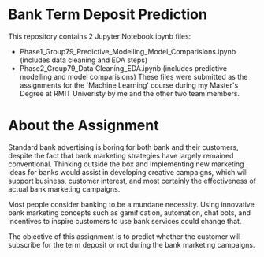 # Bank Term Deposit Prediction

This repository contains 2 Jupyter Notebook ipynb files:
* Phase1_Group79_Predictive_Modelling_Model_Comparisions.ipynb (includes data cleaning and EDA steps)
* Phase2_Group79_Data Cleaning_EDA.ipynb (includes predictive modelling and model comparisions)
These files were submitted as the assignments for the 'Machine Learning' course during my Master's Degree at RMIT Univeristy by me and the other two team members.

# About the Assignment

Standard bank advertising is boring for both bank and their customers, despite the fact that bank marketing strategies have largely remained conventional. Thinking outside the box and implementing new marketing ideas for banks would assist in developing creative campaigns, which will support business, customer interest, and most certainly the effectiveness of actual bank marketing campaigns.

Most people consider banking to be a mundane necessity. Using innovative bank marketing concepts such as gamification, automation, chat bots, and incentives to inspire customers to use bank services could change that.

The objective of this assignment is to predict whether the customer will subscribe for the term deposit or not during the bank marketing campaigns.
